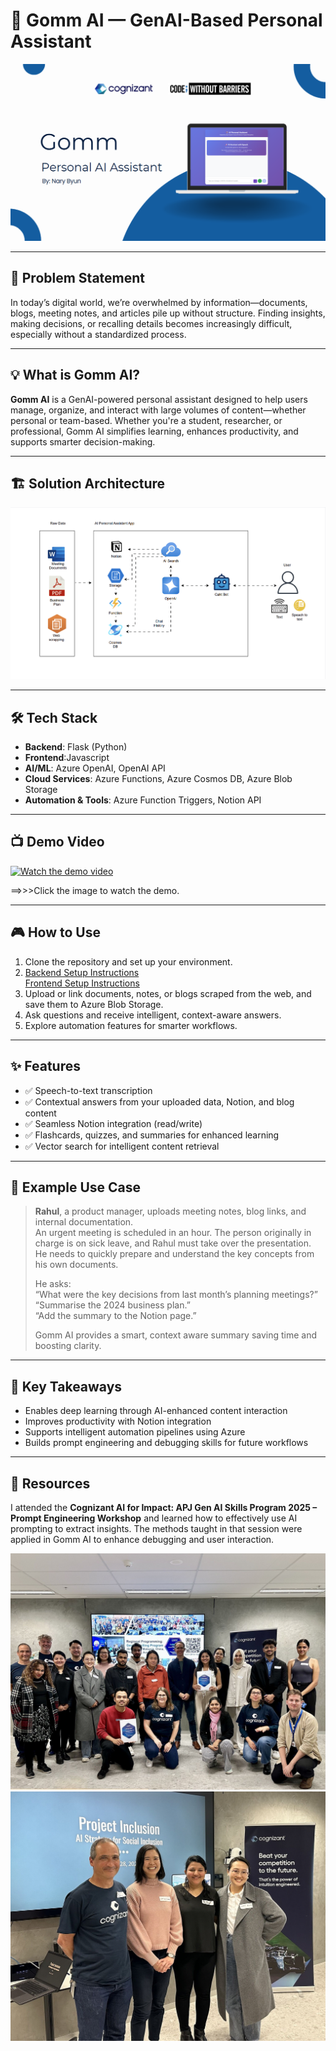 # 🧠 Gomm AI — GenAI-Based Personal Assistant

![App Preview](https://github.com/NAry-Byun/CWB_Hackathon-2025/blob/main/frontend/src/imag/Screenshot%202025-06-06%20193929.png?raw=true)

---

## 🔧 Problem Statement

In today’s digital world, we’re overwhelmed by information—documents, blogs, meeting notes, and articles pile up without structure. Finding insights, making decisions, or recalling details becomes increasingly difficult, especially without a standardized process.

---

## 💡 What is Gomm AI?

**Gomm AI** is a GenAI-powered personal assistant designed to help users manage, organize, and interact with large volumes of content—whether personal or team-based. Whether you're a student, researcher, or professional, Gomm AI simplifies learning, enhances productivity, and supports smarter decision-making.

---

## 🏗️ Solution Architecture

<img src="https://github.com/NAry-Byun/CWB_Hackathon-2025/blob/main/frontend/src/imag/AI%20Personal%20Assistant%20App.gif?raw=true" alt="Architecture Diagram" width="900"/>

---

## 🛠️ Tech Stack

- **Backend**: Flask (Python)
- **Frontend**:Javascript
- **AI/ML**: Azure OpenAI, OpenAI API
- **Cloud Services**: Azure Functions, Azure Cosmos DB, Azure Blob Storage
- **Automation & Tools**: Azure Function Triggers, Notion API

---

## 📺 Demo Video

<a href="https://youtu.be/NqOpKgq7Iak" target="_blank">
  <img src="https://img.youtube.com/vi/NqOpKgq7Iak/0.jpg" width="800" alt="Watch the demo video"/>
</a>

==>>>Click the image to watch the demo.


---

## 🎮 How to Use

1. Clone the repository and set up your environment.
2. [Backend Setup Instructions](https://github.com/NAry-Byun/CWB_Hackathon-2025/blob/main/backend/readme.md)  
   [Frontend Setup Instructions](https://github.com/NAry-Byun/CWB_Hackathon-2025/blob/main/frontend/readme.md)
3. Upload or link documents, notes, or blogs scraped from the web, and save them to Azure Blob Storage.
4. Ask questions and receive intelligent, context-aware answers.
5. Explore automation features for smarter workflows.

---

## ✨ Features

- ✅ Speech-to-text transcription  
- ✅ Contextual answers from your uploaded data, Notion, and blog content  
- ✅ Seamless Notion integration (read/write)  
- ✅ Flashcards, quizzes, and summaries for enhanced learning  
- ✅ Vector search for intelligent content retrieval

---

## 📘 Example Use Case

> **Rahul**, a product manager, uploads meeting notes, blog links, and internal documentation.  
> An urgent meeting is scheduled in an hour. The person originally in charge is on sick leave, and Rahul must take over the presentation.  
> He needs to quickly prepare and understand the key concepts from his own documents.  <div> 
> He asks:  
> “What were the key decisions from last month’s planning meetings?”  
> “Summarise the 2024 business plan.”  
> “Add the summary to the Notion page.”  
>  </div>
> Gomm AI provides a smart, context aware summary saving time and boosting clarity.


---

## 📌 Key Takeaways

- Enables deep learning through AI-enhanced content interaction  
- Improves productivity with Notion integration  
- Supports intelligent automation pipelines using Azure
- Builds prompt engineering and debugging skills for future workflows

---

## 📁 Resources

I attended the **Cognizant AI for Impact: APJ Gen AI Skills Program 2025 – Prompt Engineering Workshop** and learned how to effectively use AI prompting to extract insights. The methods taught in that session were applied in Gomm AI to enhance debugging and user interaction.

![Workshop 1](https://github.com/NAry-Byun/CWB_Hackathon-2025/blob/main/frontend/src/imag/workshop1.jpg?raw=true)  
![Workshop 2](https://github.com/NAry-Byun/CWB_Hackathon-2025/blob/main/frontend/src/imag/workshop2.jpg?raw=true)
